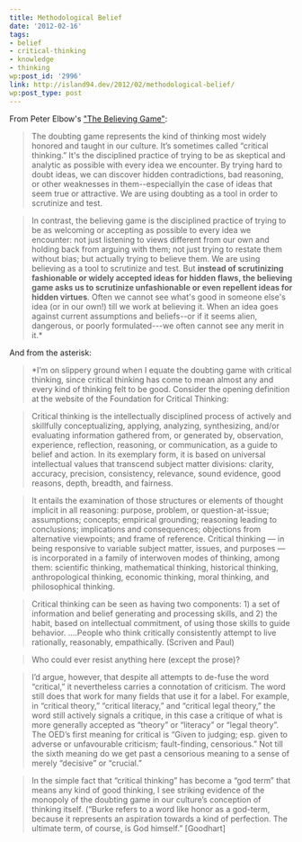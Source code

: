 ```yaml
---
title: Methodological Belief
date: '2012-02-16'
tags:
- belief
- critical-thinking
- knowledge
- thinking
wp:post_id: '2996'
link: http://island94.dev/2012/02/methodological-belief/
wp:post_type: post
---
```


From Peter Elbow's ["The Believing Game"](http://works.bepress.com/cgi/viewcontent.cgi?article=1019&context=peter_elbow):

> The doubting game represents the kind of thinking most widely honored and taught in our culture. It’s sometimes called “critical thinking.” It's the disciplined practice of trying to be as skeptical and analytic as possible with every idea we encounter. By trying hard to doubt ideas, we can discover hidden contradictions, bad reasoning, or other weaknesses in them--especiallyin the case of ideas that seem true or attractive. We are using doubting as a tool in order to scrutinize and test.

>

> In contrast, the believing game is the disciplined practice of trying to be as welcoming or accepting as possible to every idea we encounter: not just listening to views different from our own and holding back from arguing with them; not just trying to restate them without bias; but actually trying to believe them. We are using believing as a tool to scrutinize and test. But **instead of scrutinizing fashionable or widely accepted ideas for hidden flaws, the believing game asks us to scrutinize unfashionable or even repellent ideas for hidden virtues**. Often we cannot see what's good in someone else's idea (or in our own!) till we work at believing it. When an idea goes against current assumptions and beliefs--or if it seems alien, dangerous, or poorly formulated---we often cannot see any merit in it.\*

>

And from the asterisk:

>  

> \*I’m on slippery ground when I equate the doubting game with critical thinking, since critical thinking has come to mean almost any and every kind of thinking felt to be good. Consider the opening definition at the website of the Foundation for Critical Thinking:

>

> Critical thinking is the intellectually disciplined process of actively and skillfully conceptualizing, applying, analyzing, synthesizing, and/or evaluating information gathered from, or generated by, observation, experience, reflection, reasoning, or communication, as a guide to belief and action. In its exemplary form, it is based on universal intellectual values that transcend subject matter divisions: clarity, accuracy, precision, consistency, relevance, sound evidence, good reasons, depth, breadth, and fairness.

>

> It entails the examination of those structures or elements of thought implicit in all reasoning: purpose, problem, or question-at-issue; assumptions; concepts; empirical grounding; reasoning leading to conclusions; implications and consequences; objections from alternative viewpoints; and frame of reference. Critical thinking — in being responsive to variable subject matter, issues, and purposes — is incorporated in a family of interwoven modes of thinking, among them: scientific thinking, mathematical thinking, historical thinking, anthropological thinking, economic thinking, moral thinking, and philosophical thinking.

>

> Critical thinking can be seen as having two components: 1) a set of information and belief generating and processing skills, and 2) the habit, based on intellectual commitment, of using those skills to guide behavior. ....People who think critically consistently attempt to live rationally, reasonably, empathically. (Scriven and Paul)

> Who could ever resist anything here (except the prose)?

>

> I’d argue, however, that despite all attempts to de-fuse the word “critical,” it nevertheless carries a connotation of criticism. The word still does that work for many fields that use it for a label. For example, in “critical theory,” “critical literacy,” and “critical legal theory,” the word still actively signals a critique, in this case a critique of what is more generally accepted as “theory” or “literacy” or “legal theory”. The OED’s first meaning for critical is “Given to judging; esp. given to adverse or unfavourable criticism; fault-finding, censorious.” Not till the sixth meaning do we get past a censorious meaning to a sense of merely “decisive” or “crucial.”

>

> In the simple fact that “critical thinking” has become a “god term” that means any kind of good thinking, I see striking evidence of the monopoly of the doubting game in our culture’s conception of thinking itself. (“Burke refers to a word like honor as a god-term, because it represents an aspiration towards a kind of perfection. The ultimate term, of course, is God himself.” [Goodhart]